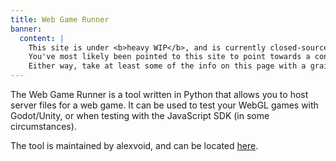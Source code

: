 ```yaml
---
title: Web Game Runner
banner:
  content: |
    This site is under <b>heavy WIP</b>, and is currently closed-source.
    You've most likely been pointed to this site to point towards a concept, or something.
    Either way, take at least some of the info on this page with a grain of salt, and also don't expect much info since it's very incomplete on content.
---
```


The Web Game Runner is a tool written in Python that allows you to host server files for a web game. It can be used to test your WebGL games with Godot/Unity, or when testing with the JavaScript SDK (in some circumstances).

The tool is maintained by alexvoid, and can be located [here](https://github.com/VedalAI/neuro-game-sdk/tree/main/Web%20Game%20Runner).
